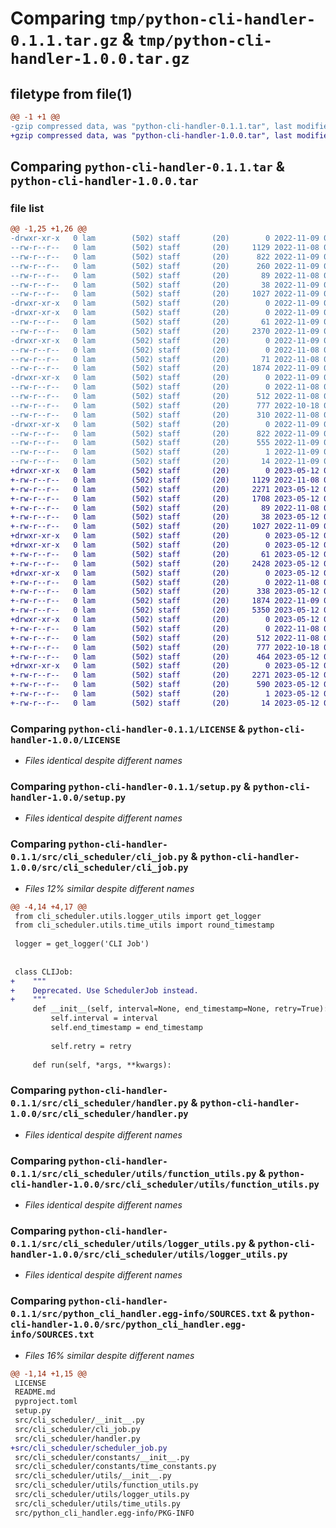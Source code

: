 # Comparing `tmp/python-cli-handler-0.1.1.tar.gz` & `tmp/python-cli-handler-1.0.0.tar.gz`

## filetype from file(1)

```diff
@@ -1 +1 @@
-gzip compressed data, was "python-cli-handler-0.1.1.tar", last modified: Wed Nov  9 04:03:27 2022, max compression
+gzip compressed data, was "python-cli-handler-1.0.0.tar", last modified: Fri May 12 07:52:26 2023, max compression
```

## Comparing `python-cli-handler-0.1.1.tar` & `python-cli-handler-1.0.0.tar`

### file list

```diff
@@ -1,25 +1,26 @@
-drwxr-xr-x   0 lam        (502) staff       (20)        0 2022-11-09 04:03:27.358284 python-cli-handler-0.1.1/
--rw-r--r--   0 lam        (502) staff       (20)     1129 2022-11-08 09:34:27.000000 python-cli-handler-0.1.1/LICENSE
--rw-r--r--   0 lam        (502) staff       (20)      822 2022-11-09 04:03:27.357828 python-cli-handler-0.1.1/PKG-INFO
--rw-r--r--   0 lam        (502) staff       (20)      260 2022-11-09 04:02:23.000000 python-cli-handler-0.1.1/README.md
--rw-r--r--   0 lam        (502) staff       (20)       89 2022-11-08 09:34:27.000000 python-cli-handler-0.1.1/pyproject.toml
--rw-r--r--   0 lam        (502) staff       (20)       38 2022-11-09 04:03:27.358436 python-cli-handler-0.1.1/setup.cfg
--rw-r--r--   0 lam        (502) staff       (20)     1027 2022-11-09 04:02:23.000000 python-cli-handler-0.1.1/setup.py
-drwxr-xr-x   0 lam        (502) staff       (20)        0 2022-11-09 04:03:27.345829 python-cli-handler-0.1.1/src/
-drwxr-xr-x   0 lam        (502) staff       (20)        0 2022-11-09 04:03:27.349433 python-cli-handler-0.1.1/src/cli_scheduler/
--rw-r--r--   0 lam        (502) staff       (20)       61 2022-11-09 04:02:54.000000 python-cli-handler-0.1.1/src/cli_scheduler/__init__.py
--rw-r--r--   0 lam        (502) staff       (20)     2370 2022-11-09 03:14:39.000000 python-cli-handler-0.1.1/src/cli_scheduler/cli_job.py
-drwxr-xr-x   0 lam        (502) staff       (20)        0 2022-11-09 04:03:27.350775 python-cli-handler-0.1.1/src/cli_scheduler/constants/
--rw-r--r--   0 lam        (502) staff       (20)        0 2022-11-08 09:41:36.000000 python-cli-handler-0.1.1/src/cli_scheduler/constants/__init__.py
--rw-r--r--   0 lam        (502) staff       (20)       71 2022-11-08 09:43:52.000000 python-cli-handler-0.1.1/src/cli_scheduler/constants/time_constants.py
--rw-r--r--   0 lam        (502) staff       (20)     1874 2022-11-09 03:16:02.000000 python-cli-handler-0.1.1/src/cli_scheduler/handler.py
-drwxr-xr-x   0 lam        (502) staff       (20)        0 2022-11-09 04:03:27.354224 python-cli-handler-0.1.1/src/cli_scheduler/utils/
--rw-r--r--   0 lam        (502) staff       (20)        0 2022-11-08 09:32:37.000000 python-cli-handler-0.1.1/src/cli_scheduler/utils/__init__.py
--rw-r--r--   0 lam        (502) staff       (20)      512 2022-11-08 09:34:27.000000 python-cli-handler-0.1.1/src/cli_scheduler/utils/function_utils.py
--rw-r--r--   0 lam        (502) staff       (20)      777 2022-10-18 03:30:15.000000 python-cli-handler-0.1.1/src/cli_scheduler/utils/logger_utils.py
--rw-r--r--   0 lam        (502) staff       (20)      310 2022-11-08 09:43:52.000000 python-cli-handler-0.1.1/src/cli_scheduler/utils/time_utils.py
-drwxr-xr-x   0 lam        (502) staff       (20)        0 2022-11-09 04:03:27.357176 python-cli-handler-0.1.1/src/python_cli_handler.egg-info/
--rw-r--r--   0 lam        (502) staff       (20)      822 2022-11-09 04:03:27.000000 python-cli-handler-0.1.1/src/python_cli_handler.egg-info/PKG-INFO
--rw-r--r--   0 lam        (502) staff       (20)      555 2022-11-09 04:03:27.000000 python-cli-handler-0.1.1/src/python_cli_handler.egg-info/SOURCES.txt
--rw-r--r--   0 lam        (502) staff       (20)        1 2022-11-09 04:03:27.000000 python-cli-handler-0.1.1/src/python_cli_handler.egg-info/dependency_links.txt
--rw-r--r--   0 lam        (502) staff       (20)       14 2022-11-09 04:03:27.000000 python-cli-handler-0.1.1/src/python_cli_handler.egg-info/top_level.txt
+drwxr-xr-x   0 lam        (502) staff       (20)        0 2023-05-12 07:52:26.002519 python-cli-handler-1.0.0/
+-rw-r--r--   0 lam        (502) staff       (20)     1129 2022-11-08 09:34:27.000000 python-cli-handler-1.0.0/LICENSE
+-rw-r--r--   0 lam        (502) staff       (20)     2271 2023-05-12 07:52:26.001799 python-cli-handler-1.0.0/PKG-INFO
+-rw-r--r--   0 lam        (502) staff       (20)     1708 2023-05-12 06:43:02.000000 python-cli-handler-1.0.0/README.md
+-rw-r--r--   0 lam        (502) staff       (20)       89 2022-11-08 09:34:27.000000 python-cli-handler-1.0.0/pyproject.toml
+-rw-r--r--   0 lam        (502) staff       (20)       38 2023-05-12 07:52:26.002691 python-cli-handler-1.0.0/setup.cfg
+-rw-r--r--   0 lam        (502) staff       (20)     1027 2022-11-09 04:02:23.000000 python-cli-handler-1.0.0/setup.py
+drwxr-xr-x   0 lam        (502) staff       (20)        0 2023-05-12 07:52:25.981040 python-cli-handler-1.0.0/src/
+drwxr-xr-x   0 lam        (502) staff       (20)        0 2023-05-12 07:52:25.989295 python-cli-handler-1.0.0/src/cli_scheduler/
+-rw-r--r--   0 lam        (502) staff       (20)       61 2023-05-12 04:31:51.000000 python-cli-handler-1.0.0/src/cli_scheduler/__init__.py
+-rw-r--r--   0 lam        (502) staff       (20)     2428 2023-05-12 04:29:26.000000 python-cli-handler-1.0.0/src/cli_scheduler/cli_job.py
+drwxr-xr-x   0 lam        (502) staff       (20)        0 2023-05-12 07:52:25.991451 python-cli-handler-1.0.0/src/cli_scheduler/constants/
+-rw-r--r--   0 lam        (502) staff       (20)        0 2022-11-08 09:41:36.000000 python-cli-handler-1.0.0/src/cli_scheduler/constants/__init__.py
+-rw-r--r--   0 lam        (502) staff       (20)      338 2023-05-12 04:29:26.000000 python-cli-handler-1.0.0/src/cli_scheduler/constants/time_constants.py
+-rw-r--r--   0 lam        (502) staff       (20)     1874 2022-11-09 03:16:02.000000 python-cli-handler-1.0.0/src/cli_scheduler/handler.py
+-rw-r--r--   0 lam        (502) staff       (20)     5350 2023-05-12 04:29:26.000000 python-cli-handler-1.0.0/src/cli_scheduler/scheduler_job.py
+drwxr-xr-x   0 lam        (502) staff       (20)        0 2023-05-12 07:52:25.995810 python-cli-handler-1.0.0/src/cli_scheduler/utils/
+-rw-r--r--   0 lam        (502) staff       (20)        0 2022-11-08 09:32:37.000000 python-cli-handler-1.0.0/src/cli_scheduler/utils/__init__.py
+-rw-r--r--   0 lam        (502) staff       (20)      512 2022-11-08 09:34:27.000000 python-cli-handler-1.0.0/src/cli_scheduler/utils/function_utils.py
+-rw-r--r--   0 lam        (502) staff       (20)      777 2022-10-18 03:30:15.000000 python-cli-handler-1.0.0/src/cli_scheduler/utils/logger_utils.py
+-rw-r--r--   0 lam        (502) staff       (20)      464 2023-05-12 05:00:35.000000 python-cli-handler-1.0.0/src/cli_scheduler/utils/time_utils.py
+drwxr-xr-x   0 lam        (502) staff       (20)        0 2023-05-12 07:52:26.000536 python-cli-handler-1.0.0/src/python_cli_handler.egg-info/
+-rw-r--r--   0 lam        (502) staff       (20)     2271 2023-05-12 07:52:25.000000 python-cli-handler-1.0.0/src/python_cli_handler.egg-info/PKG-INFO
+-rw-r--r--   0 lam        (502) staff       (20)      590 2023-05-12 07:52:25.000000 python-cli-handler-1.0.0/src/python_cli_handler.egg-info/SOURCES.txt
+-rw-r--r--   0 lam        (502) staff       (20)        1 2023-05-12 07:52:25.000000 python-cli-handler-1.0.0/src/python_cli_handler.egg-info/dependency_links.txt
+-rw-r--r--   0 lam        (502) staff       (20)       14 2023-05-12 07:52:25.000000 python-cli-handler-1.0.0/src/python_cli_handler.egg-info/top_level.txt
```

### Comparing `python-cli-handler-0.1.1/LICENSE` & `python-cli-handler-1.0.0/LICENSE`

 * *Files identical despite different names*

### Comparing `python-cli-handler-0.1.1/setup.py` & `python-cli-handler-1.0.0/setup.py`

 * *Files identical despite different names*

### Comparing `python-cli-handler-0.1.1/src/cli_scheduler/cli_job.py` & `python-cli-handler-1.0.0/src/cli_scheduler/cli_job.py`

 * *Files 12% similar despite different names*

```diff
@@ -4,14 +4,17 @@
 from cli_scheduler.utils.logger_utils import get_logger
 from cli_scheduler.utils.time_utils import round_timestamp
 
 logger = get_logger('CLI Job')
 
 
 class CLIJob:
+    """
+    Deprecated. Use SchedulerJob instead.
+    """
     def __init__(self, interval=None, end_timestamp=None, retry=True):
         self.interval = interval
         self.end_timestamp = end_timestamp
 
         self.retry = retry
 
     def run(self, *args, **kwargs):
```

### Comparing `python-cli-handler-0.1.1/src/cli_scheduler/handler.py` & `python-cli-handler-1.0.0/src/cli_scheduler/handler.py`

 * *Files identical despite different names*

### Comparing `python-cli-handler-0.1.1/src/cli_scheduler/utils/function_utils.py` & `python-cli-handler-1.0.0/src/cli_scheduler/utils/function_utils.py`

 * *Files identical despite different names*

### Comparing `python-cli-handler-0.1.1/src/cli_scheduler/utils/logger_utils.py` & `python-cli-handler-1.0.0/src/cli_scheduler/utils/logger_utils.py`

 * *Files identical despite different names*

### Comparing `python-cli-handler-0.1.1/src/python_cli_handler.egg-info/SOURCES.txt` & `python-cli-handler-1.0.0/src/python_cli_handler.egg-info/SOURCES.txt`

 * *Files 16% similar despite different names*

```diff
@@ -1,14 +1,15 @@
 LICENSE
 README.md
 pyproject.toml
 setup.py
 src/cli_scheduler/__init__.py
 src/cli_scheduler/cli_job.py
 src/cli_scheduler/handler.py
+src/cli_scheduler/scheduler_job.py
 src/cli_scheduler/constants/__init__.py
 src/cli_scheduler/constants/time_constants.py
 src/cli_scheduler/utils/__init__.py
 src/cli_scheduler/utils/function_utils.py
 src/cli_scheduler/utils/logger_utils.py
 src/cli_scheduler/utils/time_utils.py
 src/python_cli_handler.egg-info/PKG-INFO
```

